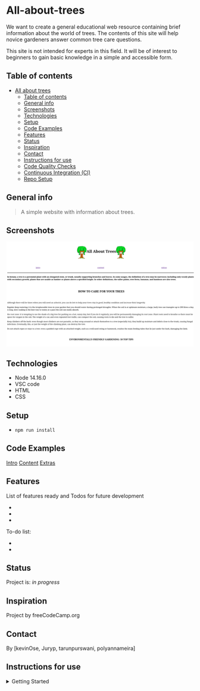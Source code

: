 # All-about-trees

We want to create a general educational web resource containing brief
information about the world of trees. The contents of this site will help novice
gardeners answer common tree care questions.

This site is not intended for experts in this field. It will be of interest to
beginners to gain basic knowledge in a simple and accessible form.

## Table of contents

- [All about trees](#all-about-trees)
  - [Table of contents](#table-of-contents)
  - [General info](#general-info)
  - [Screenshots](#screenshots)
  - [Technologies](#technologies)
  - [Setup](#setup)
  - [Code Examples](#code-examples)
  - [Features](#features)
  - [Status](#status)
  - [Inspiration](#inspiration)
  - [Contact](#contact)
  - [Instructions for use](#instructions-for-use)
  - [Code Quality Checks](#code-quality-checks)
  - [Continuous Integration (CI)](#continuous-integration-ci)
  - [Repo Setup](#repo-setup)

## General info

>A simple website with information about trees.

## Screenshots

![scrSite](./planning/All%20About%20TreesScr.png)

## Technologies

- Node 14.16.0
- VSC code
- HTML
- CSS
  
## Setup

- `npm run install`

## Code Examples

<nav class="bottom-divider">
      <div class="spaced-items">
        <a href="#summary-info">Intro</a>
        <a href="#main-info">Content</a>
        <a href="#extra-info">Extras</a>
      </div>
    </nav>

## Features

List of features ready and Todos for future development

-
-
-

To-do list:

-
-

## Status

Project is: _in progress_

## Inspiration

Project by freeCodeCamp.org

## Contact

By [kevinOse, Juryp, tarunpurswani, polyannameira]

## Instructions for use

<details>
  <summary>Getting Started</summary>

<!-- a guide to using this repository -->

1. `[git clone git@github.com:HackYourFutureBelgium/template-markdown.git](https://github.com/HYF-Class23/group1-all-about-trees.git)`
2. `cd group1-all-about-trees`
3. `npm install`

## Code Quality Checks

- `npm run format`: Makes sure all the code in this repository is well-formatted
  (looks good).
- `npm run lint:ls`: Checks to make sure all folder and file names match the
  repository conventions.
- `npm run lint:md`: Will lint all of the Markdown files in this repository.
- `npm run lint:css`: Will lint all of the CSS files in this repository.
- `npm run validate:html`: Validates all HTML files in your project.
- `npm run spell-check`: Goes through all the files in this repository looking
  for words it doesn't recognize. Just because it says something is a mistake
  doesn't mean it is! It doesn't know every word in the world. You can add new
  correct words to the [./.cspell.json](./.cspell.json) file so they won't cause
  an error.
- `npm run accessibility -- ./path/to/file.html`: Runs an accessibility analysis
  on all HTML files in the given path and writes the report to
  `/accessibility_report`

## Continuous Integration (CI)

When you open a PR to `main`/`master` in your repository, GitHub will
automatically do a linting check on the code in this repository, you can see
this in the[./.github/workflows/lint.yml](./.github/workflows/lint.yml) file.

If the linting fails, you will not be able to merge the PR. You can double check
that your code will pass before pushing by running the code quality scripts
locally.

## Repo Setup

- Give each member **_write_** access to the repo (if it's a group project)
- Turn on GitHub Pages and put a link to your website in the repo's description
- Go to _General_ Section > check **Discussions**
- In the _Branches_ section of your repo's settings make sure the
  `master`/`main` branch must:
  - "_Require a pull request before merging_"
  - "_Require approvals_"
  - "_Dismiss stale pull request approvals when new commits are pushed_"
  - "_Require status checks to pass before merging_"
  - "_Require branches to be up to date before merging_"
  - "_Do not allow bypassing the above settings_"

</details>
